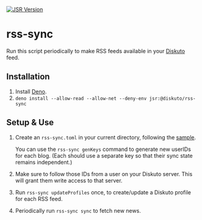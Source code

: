 [![JSR Version]][JSR Link]


rss-sync
==============

Run this script periodically to make RSS feeds available in your [Diskuto] feed.

Installation
------------

1. Install [Deno].
2. `deno install --allow-read --allow-net --deny-env jsr:@diskuto/rss-sync`

Setup & Use
-----------

1. Create an `rss-sync.toml` in your current directory, following the [sample].

   You can use the `rss-sync genKeys` command to generate new userIDs for each blog.
   (Each should use a separate key so that their sync state remains independent.)

2. Make sure to follow those IDs from a user on your Diskuto server. This will
   grant them write access to that server.

3. Run `rss-sync updateProfiles` once, to create/update a Diskuto profile for each
   RSS feed.

4. Periodically run `rss-sync sync` to fetch new news.

[Deno]: https://deno.com/
[Diskuto]: https://github.com/diskuto/
[sample]: ./rss-sync.toml.sample
[JSR Version]: https://jsr.io/badges/@diskuto/rss-sync
[JSR Link]: https://jsr.io/@diskuto/rss-sync